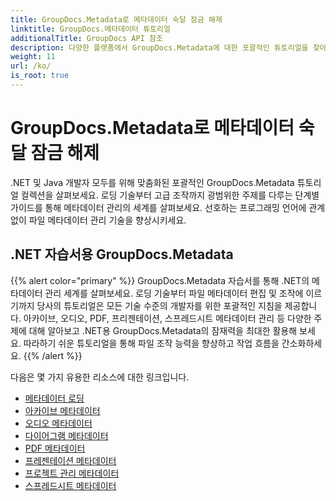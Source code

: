 ```yaml
---
title: GroupDocs.Metadata로 메타데이터 숙달 잠금 해제
linktitle: GroupDocs.메타데이터 튜토리얼
additionalTitle: GroupDocs API 참조
description: 다양한 플랫폼에서 GroupDocs.Metadata에 대한 포괄적인 튜토리얼을 찾아보세요. .NET 및 Java에서 손쉽게 메타데이터 관리를 마스터하세요.
weight: 11
url: /ko/
is_root: true
---
```


# GroupDocs.Metadata로 메타데이터 숙달 잠금 해제


.NET 및 Java 개발자 모두를 위해 맞춤화된 포괄적인 GroupDocs.Metadata 튜토리얼 컬렉션을 살펴보세요. 로딩 기술부터 고급 조작까지 광범위한 주제를 다루는 단계별 가이드를 통해 메타데이터 관리의 세계를 살펴보세요. 선호하는 프로그래밍 언어에 관계없이 파일 메타데이터 관리 기술을 향상시키세요.

## .NET 자습서용 GroupDocs.Metadata
{{% alert color="primary" %}}
GroupDocs.Metadata 자습서를 통해 .NET의 메타데이터 관리 세계를 살펴보세요. 로딩 기술부터 파일 메타데이터 편집 및 조작에 이르기까지 당사의 튜토리얼은 모든 기술 수준의 개발자를 위한 포괄적인 지침을 제공합니다. 아카이브, 오디오, PDF, 프리젠테이션, 스프레드시트 메타데이터 관리 등 다양한 주제에 대해 알아보고 .NET용 GroupDocs.Metadata의 잠재력을 최대한 활용해 보세요. 따라하기 쉬운 튜토리얼을 통해 파일 조작 능력을 향상하고 작업 흐름을 간소화하세요.
{{% /alert %}}

다음은 몇 가지 유용한 리소스에 대한 링크입니다.
 
- [메타데이터 로딩](./net/metadata-loading/)
- [아카이브 메타데이터](./net/archive-metadata/)
- [오디오 메타데이터](./net/audio-metadata/)
- [다이어그램 메타데이터](./net/diagram-metadata/)
- [PDF 메타데이터](./net/pdf-metadata/)
- [프레젠테이션 메타데이터](./net/presentation-metadata/)
- [프로젝트 관리 메타데이터](./net/project-management-metadata/)
- [스프레드시트 메타데이터](./net/spreadsheet-metadata/)



